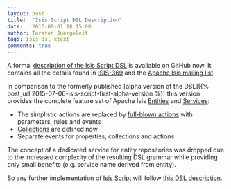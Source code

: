 ```yaml
---
layout: post
title:  "Isis Script DSL Description"
date:   2015-09-01 18:15:00
author: Torsten Juergeleit
tags: isis dsl xtext
comments: true
---
```

A formal [description of the Isis Script DSL](https://github.com/vaulttec/isis-script/blob/develop/dsl.md) is available on GitHub now. It contains all the details found in [ISIS-369](https://issues.apache.org/jira/browse/ISIS-369) and the [Apache Isis mailing list](http://mail-archives.apache.org/mod_mbox/incubator-isis-dev/201210.mbox/%3cCALJOYLGGptSXtW2PgZxgiK09_ZfedXmpZEk+Bv7=_AhHRG81Mw@mail.gmail.com%3e).

In comparison to the formerly published [alpha version of the DSL]({% post_url 2015-07-06-isis-script-first-alpha-version %}) this version provides the complete feature set of Apache Isis [Entities](https://github.com/vaulttec/isis-script/blob/develop/dsl.md#entities) and [Services](https://github.com/vaulttec/isis-script/blob/develop/dsl.md#services):

 * The simplistic actions are replaced by [full-blown actions](https://github.com/vaulttec/isis-script/blob/develop/dsl.md#actions) with parameters, rules and events
 * [Collections](https://github.com/vaulttec/isis-script/blob/develop/dsl.md#collections) are defined now
 * Separate events for properties, collections and actions

The concept of a dedicated service for entity repositories was dropped due to the increased complexity of the resulting DSL grammar while providing only small benefits (e.g. service name derived from entity).

So any further implementation of [Isis Script](https://github.com/vaulttec/isis-script) will follow [this DSL description](https://github.com/vaulttec/isis-script/blob/develop/dsl.md).
